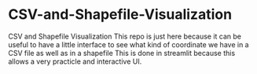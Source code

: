 # CSV-and-Shapefile-Visualization
CSV and Shapefile Visualization
This repo is just here because it can be useful to have a little interface to see what kind of coordinate we have in a CSV file as well as in a shapefile
This is done in streamlit because this allows a very practicle and interactive UI.